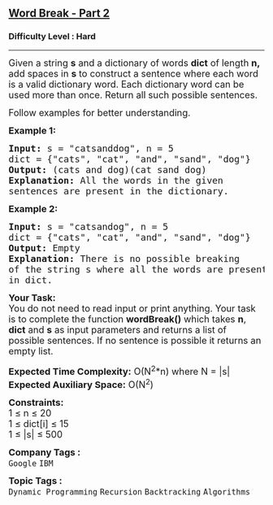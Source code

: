 <h2><a href="https://practice.geeksforgeeks.org/problems/word-break-part-23249/0">Word Break - Part 2</a></h2><h3>Difficulty Level : Hard</h3><hr><div class="problems_problem_content__Xm_eO"><p><span style="font-size:18px">Given a string <strong>s</strong> and a dictionary of words <strong>dict</strong> of length <strong>n</strong><strong>,</strong> add spaces in <strong>s</strong> to construct a sentence where each word is a valid dictionary word. Each dictionary word can be used more than once. Return all such possible sentences.</span></p>

<p><span style="font-size:18px">Follow examples for better understanding.</span></p>

<p><strong><span style="font-size:18px">Example 1:</span></strong></p>

<pre><span style="font-size:18px"><strong>Input:</strong> s = "catsanddog", n = 5 
dict = {"cats", "cat", "and", "sand", "dog"}
<strong>Output:</strong> (cats and dog)(cat sand dog)
<strong>Explanation:</strong> All the words in the given 
sentences are present in the dictionary.</span></pre>

<p><strong><span style="font-size:18px">Example 2:</span></strong></p>

<pre><span style="font-size:18px"><strong>Input:</strong> s = "catsandog", n = 5
dict = {"cats", "cat", "and", "sand", "dog"}
<strong>Output:</strong> Empty
<strong>Explanation:</strong> There is no possible breaking 
of the string s where all the words are present 
in dict.</span></pre>

<p><span style="font-size:18px"><strong>Your Task:</strong><br>
You do not need to read input or print anything. Your task is to complete the function <strong>wordBreak()</strong> which takes <strong>n</strong>, <strong>dict</strong> and <strong>s</strong> as input parameters and returns a list of possible sentences. If no sentence is possible it returns an empty list.</span></p>

<p><span style="font-size:18px"><strong>Expected Time Complexity:</strong> O(N<sup>2</sup>*n) where N = |s|<br>
<strong>Expected Auxiliary Space:</strong> O(N<sup>2</sup>)</span></p>

<p><span style="font-size:18px"><strong>Constraints:</strong><br>
1 ≤ n ≤ 20<br>
1 ≤ dict[i] ≤ 15<br>
1 ≤ |s| ≤ 500&nbsp;</span></p>
</div><p><span style=font-size:18px><strong>Company Tags : </strong><br><code>Google</code>&nbsp;<code>IBM</code>&nbsp;<br><p><span style=font-size:18px><strong>Topic Tags : </strong><br><code>Dynamic Programming</code>&nbsp;<code>Recursion</code>&nbsp;<code>Backtracking</code>&nbsp;<code>Algorithms</code>&nbsp;
